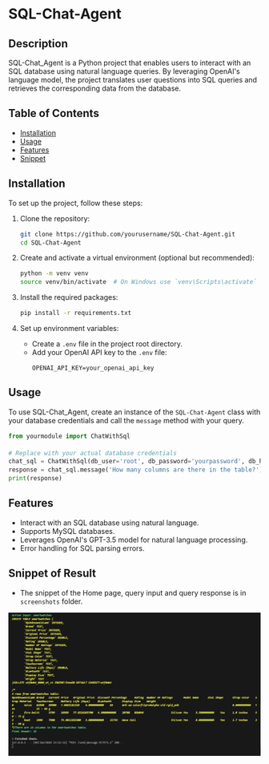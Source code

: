 # SQL-Chat-Agent

## Description
SQL-Chat_Agent is a Python project that enables users to interact with an SQL database using natural language queries. By leveraging OpenAI's language model, the project translates user questions into SQL queries and retrieves the corresponding data from the database.

## Table of Contents
- [Installation](#installation)
- [Usage](#usage)
- [Features](#features)
- [Snippet](#Snippet)

## Installation
To set up the project, follow these steps:

1. Clone the repository:
    ```bash
    git clone https://github.com/yourusername/SQL-Chat-Agent.git
    cd SQL-Chat-Agent
    ```

2. Create and activate a virtual environment (optional but recommended):
    ```bash
    python -m venv venv
    source venv/bin/activate  # On Windows use `venv\Scripts\activate`
    ```

3. Install the required packages:
    ```bash
    pip install -r requirements.txt
    ```

4. Set up environment variables:
    - Create a `.env` file in the project root directory.
    - Add your OpenAI API key to the `.env` file:
        ```plaintext
        OPENAI_API_KEY=your_openai_api_key
        ```

## Usage
To use SQL-Chat_Agent, create an instance of the `SQL-Chat-Agent` class with your database credentials and call the `message` method with your query.

```python
from yourmodule import ChatWithSql

# Replace with your actual database credentials
chat_sql = ChatWithSql(db_user='root', db_password='yourpassword', db_host='localhost', db_name='yourdatabase')
response = chat_sql.message('How many columns are there in the table?')
print(response)
```

## Features
- Interact with an SQL database using natural language.
- Supports MySQL databases.
- Leverages OpenAI's GPT-3.5 model for natural language processing.
- Error handling for SQL parsing errors.

## Snippet of Result
- The snippet of the Home page, query input and query response is in `screenshots` folder.

![Home Page](screenshots/screenshot-app.png)

